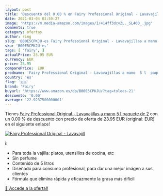 ```yaml
---
layout: post
title: 'Descuento del 0.00 % en Fairy Professional Original - Lavavajill'
date: 2021-03-04 03:59:27
image: 'https://m.media-amazon.com/images/I/414ff3dcvZL._SL400_.jpg'
comments: true
category: ofertas
author: ring
slug: 'B00E5CPKJU-es Fairy Professional Original - Lavavajillas a mano 5 l...'
sku: 'B00E5CPKJU-es'
tags: [ 'fairy', ]
actualPrice: 23.95 EUR
currency: EUR
price: 23.95
comparePrice:  EUR
prodname: 'Fairy Professional Original - Lavavajillas a mano  5 l  paquete de 2'
country: 'es'
flag: '🇪🇸'
brand: 'Fairy'
buyurl: 'https://www.amazon.es/dp/B00E5CPKJU/?tag=tolees-21'
descuento: '0.00'
average: '22.9237500000001'
---
```


Tienes [Fairy Professional Original - Lavavajillas a mano  5 l  paquete de 2](https://www.amazon.es/dp/B00E5CPKJU/?tag=tolees-21) con un 0.00 % de descuento con precio de oferta de 23.95 EUR (original:  EUR) en el siguiente enlace!

[![Fairy Professional Original - Lavavajill](https://m.media-amazon.com/images/I/414ff3dcvZL._SL400_.jpg)](https://www.amazon.es/dp/B00E5CPKJU/?tag=tolees-21)

ℹ️:

- Para toda la vajilla: platos, utensilios de cocina, etc
- Sin perfume
- Contenido de 5 litros
- Diseñado para consumo profesional, para dar una mejor imágen a sus clientes
- Fórmula que elimina rápida y eficazmente la grasa más difícil

[🛒 Accede a la oferta!!](https://www.amazon.es/dp/B00E5CPKJU/?tag=tolees-21)
